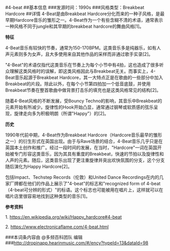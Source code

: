 #4-beat
##基本信息
###发源时间：1990s
###风格类型：Breakbeat Hardcore
##详情
4-Beat是由Breakbeat
Hardcore分化而来的一种子风格，是最早期Hardcore音乐的雏形之一。4-Beat作为一个有些含糊不清的术语，通常表示一种风格不同于jungle和其早期的breakbeat
hardcore的舞曲风格[1]。



**特征**

4-Beat音乐有较快的节奏，通常为150-170BPM。这类音乐多是纯器乐，如有人声元素则多为女声，且大多使用来自其他作品的采样而非通过歌手实录[2]。



"4-Beat"的术语仅指代这类音乐在节奏上为每个小节中有4拍，这也造成了很多听众理解这类风格时的误解，即这类风格因此与Breakbeat无关。而事实上，4-Beat音乐起源于Breakbeat
Hardcore，其一大特点正是在歌曲的一些部分中加入Breakbeat的片段。除此以外，在每个小节第四拍加一个低音底鼓，并使用Breakbeat节奏在整首歌曲中做背景打击乐的填充也是这类风格常见的结构[2]。



随着4-Beat风格的不断发展，受Bouncy
Techno的影响，其音乐中Breakbeat的元素开始有所减少。旋律性的Hook开始凸显，通常通过钢琴或软质感的弦乐呈现，旋律走向多为积极明朗（所谓"Happy"）的[2]。



**历史**

1990年代前中期，4-Beat作为Breakbeat
Hardcore（Hardcore音乐最早的雏形之一）的衍生形式在英国出现。由于与Rave场景的结合，4-Beat音乐几乎只是在英国本土创作和推广。经过一段时间的发展，在当时，"Hardcore"一词在英国开始被专门形容这类音乐，因为其具有重度的Breakbeat，快速的节拍以及旋律性和人声的元素。随后，这类音乐出现了更注重旋律并突出欢快氛围的分支，这个分支随后演化为Happy
Hardcore[2]。



包括Impact、Techstep Records（伦敦）和United Dance
Recordings在内的几家厂牌都在他们的作品上展示了"4-beat"的标志和"recognized form of
4-beat（4-beat可分辨的形式）"的标语。这个标志也可能被用在唱片上，这样就可以在唱片店里很容易地找到这种类型的音乐[1]。



**参考资料**

1\. https://en.wikipedia.org/wiki/Happy_hardcore#4-beat

2\. https://www.electronicaflame.com/4-beat.html

###本词条内容由 @多频百科团队 编辑
###http://dropinapp.hearinmusic.com/#/ency?typeId=13&dataId=98
